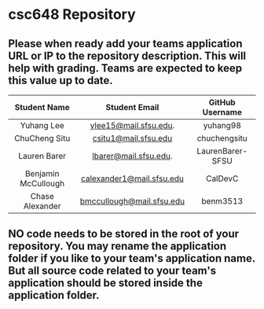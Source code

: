 # csc648 Repository

## Please when ready add your teams application URL or IP to the repository description. This will help with grading. Teams are expected to keep this value up to date.

| Student Name        | Student Email             | GitHub Username  |
|    :---:            |     :---:                 |     :---:        |
| Yuhang Lee          | ylee15@mail.sfsu.edu.     | yuhang98         |
| ChuCheng Situ       | csitu1@mail.sfsu.edu      | chuchengsitu     |
| Lauren Barer        | lbarer@mail.sfsu.edu.     | LaurenBarer-SFSU |
| Benjamin McCullough | calexander1@mail.sfsu.edu | CalDevC          |
| Chase Alexander     | bmccullough@mail.sfsu.edu | benm3513         |

## NO code needs to be stored in the root of your repository. You may rename the application folder if you like to your team's application name. But all source code related to your team's application should be stored inside the application folder.
